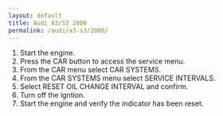 ```yaml
---
layout: default
title: Audi A3/S3 2008
permalink: /audi/a3-s3/2008/
---
```

1. Start the engine.
2. Press the CAR button to access the service menu.
3. From the CAR menu select CAR SYSTEMS.
4. From the CAR SYSTEMS menu select SERVICE INTERVALS.
5. Select RESET OIL CHANGE INTERVAL and confirm.
6. Turn off the igntion.
7. Start the engine and verify the indicator has been reset.
